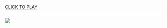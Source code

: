 
<a href="https://premium76.site?title=pac_man_game_unblocked&ref=13M">CLICK TO PLAY</a></h3>
<hr>

<a href="https://premium76.site?title=pac_man_game_unblocked&ref=13M"><img src="https://clearcache.store/games.png"></a>


